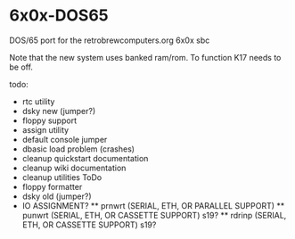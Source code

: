 # 6x0x-DOS65
DOS/65 port for the retrobrewcomputers.org 6x0x sbc

Note that the new system uses banked ram/rom.  To function K17 needs to be off.

todo:
* rtc utility
* dsky new (jumper?)
* floppy support
* assign utility
* default console jumper
* dbasic load problem (crashes)
* cleanup quickstart documentation
* cleanup wiki documentation
* cleanup utilities ToDo
* floppy formatter
* dsky old (jumper?)
* IO ASSIGNMENT?
    ** prnwrt (SERIAL, ETH,  OR PARALLEL SUPPORT)
    ** punwrt (SERIAL, ETH,  OR CASSETTE SUPPORT) s19?
    ** rdrinp (SERIAL, ETH,  OR CASSETTE SUPPORT) s19?
